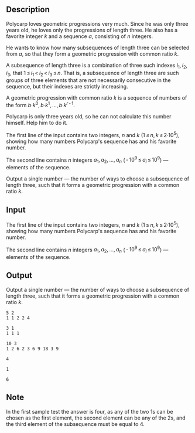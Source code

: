 ## Description

<div><p>Polycarp loves geometric progressions very much. Since he was only three years old, he loves only the progressions of length three. He also has a favorite integer <span class="tex-span"><i>k</i></span> and a sequence <span class="tex-span"><i>a</i></span>, consisting of <span class="tex-span"><i>n</i></span> integers.</p><p>He wants to know how many subsequences of length three can be selected from <span class="tex-span"><i>a</i></span>, so that they form a geometric progression with common ratio <span class="tex-span"><i>k</i></span>.</p><p>A subsequence of length three is a combination of three such indexes <span class="tex-span"><i>i</i><sub class="lower-index">1</sub>, <i>i</i><sub class="lower-index">2</sub>, <i>i</i><sub class="lower-index">3</sub></span>, that <span class="tex-span">1 ≤ <i>i</i><sub class="lower-index">1</sub> &lt; <i>i</i><sub class="lower-index">2</sub> &lt; <i>i</i><sub class="lower-index">3</sub> ≤ <i>n</i></span>. That is, a subsequence of length three are such groups of three elements that are not necessarily consecutive in the sequence, but their indexes are strictly increasing.</p><p>A geometric progression with common ratio <span class="tex-span"><i>k</i></span> is a sequence of numbers of the form <span class="tex-span"><i>b</i>·<i>k</i><sup class="upper-index">0</sup>, <i>b</i>·<i>k</i><sup class="upper-index">1</sup>, ..., <i>b</i>·<i>k</i><sup class="upper-index"><i>r</i> - 1</sup></span>.</p><p>Polycarp is only three years old, so he can not calculate this number himself. Help him to do it.</p></div><div class="input-specification"><p>The first line of the input contains two integers, <span class="tex-span"><i>n</i></span> and <span class="tex-span"><i>k</i></span> (<span class="tex-span">1 ≤ <i>n</i>, <i>k</i> ≤ 2·10<sup class="upper-index">5</sup></span>), showing how many numbers Polycarp's sequence has and his favorite number.</p><p>The second line contains <span class="tex-span"><i>n</i></span> integers <span class="tex-span"><i>a</i><sub class="lower-index">1</sub>, <i>a</i><sub class="lower-index">2</sub>, ..., <i>a</i><sub class="lower-index"><i>n</i></sub></span> (<span class="tex-span"> - 10<sup class="upper-index">9</sup> ≤ <i>a</i><sub class="lower-index"><i>i</i></sub> ≤ 10<sup class="upper-index">9</sup></span>) — elements of the sequence.</p></div><div class="output-specification"><p>Output a single number — the number of ways to choose a subsequence of length three, such that it forms a geometric progression with a common ratio <span class="tex-span"><i>k</i></span>.</p></div>

## Input

<p>The first line of the input contains two integers, <span class="tex-span"><i>n</i></span> and <span class="tex-span"><i>k</i></span> (<span class="tex-span">1 ≤ <i>n</i>, <i>k</i> ≤ 2·10<sup class="upper-index">5</sup></span>), showing how many numbers Polycarp's sequence has and his favorite number.</p><p>The second line contains <span class="tex-span"><i>n</i></span> integers <span class="tex-span"><i>a</i><sub class="lower-index">1</sub>, <i>a</i><sub class="lower-index">2</sub>, ..., <i>a</i><sub class="lower-index"><i>n</i></sub></span> (<span class="tex-span"> - 10<sup class="upper-index">9</sup> ≤ <i>a</i><sub class="lower-index"><i>i</i></sub> ≤ 10<sup class="upper-index">9</sup></span>) — elements of the sequence.</p>

## Output

<p>Output a single number — the number of ways to choose a subsequence of length three, such that it forms a geometric progression with a common ratio <span class="tex-span"><i>k</i></span>.</p>





```input1
5 2
1 1 2 2 4

```




```input2
3 1
1 1 1

```




```input3
10 3
1 2 6 2 3 6 9 18 3 9

```




```output1
4
```




```output2
1
```




```output3
6
```



## Note

<p>In the first sample test the answer is four, as any of the two 1s can be chosen as the first element, the second element can be any of the 2s, and the third element of the subsequence must be equal to 4.</p>
